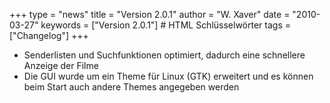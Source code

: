 +++
type = "news"
title = "Version 2.0.1"
author = "W. Xaver"
date = "2010-03-27"
keywords = ["Version 2.0.1"] # HTML Schlüsselwörter
tags = ["Changelog"]
+++

- Senderlisten und Suchfunktionen optimiert, dadurch eine schnellere Anzeige der Filme
- Die GUI wurde um ein Theme für Linux (GTK) erweitert und es können beim Start auch andere Themes angegeben werden
<!--more-->
